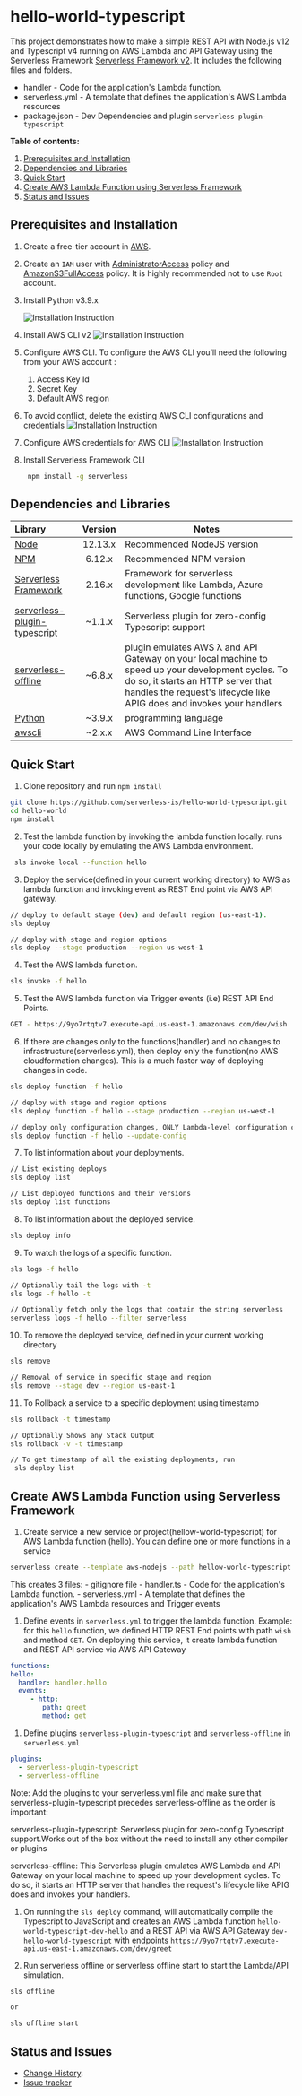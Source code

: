 # hello-world-typescript

This project demonstrates how to make a simple REST API with Node.js v12 and Typescript v4 running on AWS Lambda and API Gateway using the Serverless Framework [Serverless Framework v2](https://www.serverless.com/). It includes the following files and folders.

- handler - Code for the application's Lambda function.
- serverless.yml - A template that defines the application's AWS Lambda resources
- package.json - Dev Dependencies and plugin `serverless-plugin-typescript`

**Table of contents:**

1. [Prerequisites and Installation](#prerequisites-and-installation)
2. [Dependencies and Libraries](#dependencies-and-libraries)
3. [Quick Start](#quick-start)
4. [Create AWS Lambda Function using Serverless Framework](#create-aws-lambda-function-using-serverless-framework)
5. [Status and Issues](#status-and-issues)

## Prerequisites and Installation

1. Create a free-tier account in [AWS](www.aws.amazon.com).

2. Create an `IAM` user  with [AdministratorAccess](https://console.aws.amazon.com/iam/home?region=us-east-1#/policies/arn:aws:iam::aws:policy/AdministratorAccess$jsonEditor) policy and [AmazonS3FullAccess](https://console.aws.amazon.com/iam/home?region=us-east-1#/policies/arn:aws:iam::aws:policy/AmazonS3FullAccess$jsonEditor) policy. It is highly recommended not to use `Root` account.

3. Install Python v3.9.x

   ![Installation Instruction](./docs/1.png)

4. Install AWS CLI v2
   ![Installation Instruction](./docs/2.png)

5. Configure AWS CLI. To configure the AWS CLI you’ll need the following from your AWS account :

   1. Access Key Id
   2. Secret Key
   3. Default AWS region

6. To avoid conflict, delete the existing AWS CLI configurations and credentials
    ![Installation Instruction](./docs/3.png)

7. Configure AWS credentials for AWS CLI
    ![Installation Instruction](./docs/4.png)

8. Install Serverless Framework CLI

   ```bash
    npm install -g serverless
    ```

## Dependencies and Libraries

Library | Version | Notes
:-------|:--------:|-------
[Node](https://nodejs.org/) | 12.13.x | Recommended NodeJS version
[NPM](https://nodejs.org/) | 6.12.x | Recommended NPM version
[Serverless Framework](https://www.serverless.com/) | 2.16.x | Framework for serverless development like Lambda, Azure functions, Google functions
[serverless-plugin-typescript](https://github.com/prisma-labs/serverless-plugin-typescript)| ~1.1.x | Serverless plugin for zero-config Typescript support
[serverless-offline](https://github.com/dherault/serverless-offline)| ~6.8.x | plugin emulates AWS λ and API Gateway on your local machine to speed up your development cycles. To do so, it starts an HTTP server that handles the request's lifecycle like APIG does and invokes your handlers
[Python](https://www.python.org/)| ~3.9.x | programming language
[awscli](https://aws.amazon.com/cli/)| ~2.x.x | AWS Command Line Interface

## Quick Start

1. Clone repository and run `npm install`

  ```bash
  git clone https://github.com/serverless-is/hello-world-typescript.git
  cd hello-world
  npm install
  ```

2. Test the lambda function by invoking the lambda function locally. runs your code locally by emulating the AWS Lambda environment.

  ```bash
   sls invoke local --function hello
  ```

3. Deploy the service(defined in your current working directory) to AWS as lambda function and invoking event as REST End point via AWS API gateway.

  ```bash
 // deploy to default stage (dev) and default region (us-east-1). 
 sls deploy

 // deploy with stage and region options
 sls deploy --stage production --region us-west-1
  ```

4. Test the AWS lambda function.

  ```bash
 sls invoke -f hello
  ```

5. Test the AWS lambda function via Trigger events (i.e) REST API End Points.

  ```bash
 GET - https://9yo7rtqtv7.execute-api.us-east-1.amazonaws.com/dev/wish
  ```

6. If there are changes only to the functions(handler) and no changes to infrastructure(serverless.yml), then deploy only the function(no AWS cloudformation changes). This is a much faster way of deploying changes in code.

  ```bash
 sls deploy function -f hello

 // deploy with stage and region options
 sls deploy function -f hello --stage production --region us-west-1

 // deploy only configuration changes, ONLY Lambda-level configuration changes e.g. handler, timeout or memorySize
 sls deploy function -f hello --update-config
  ```

7. To list information about your deployments.

  ```bash
 // List existing deploys 
 sls deploy list

 // List deployed functions and their versions
 sls deploy list functions
  ```

8. To list information about the deployed service.

  ```bash
 sls deploy info
  ```

9. To watch the logs of a specific function.

  ```bash
  sls logs -f hello

  // Optionally tail the logs with -t
  sls logs -f hello -t

  // Optionally fetch only the logs that contain the string serverless
  serverless logs -f hello --filter serverless
  ``` 

10. To remove the deployed service, defined in your current working directory

  ```bash
 sls remove

// Removal of service in specific stage and region
 sls remove --stage dev --region us-east-1
  ```

11. To Rollback a service to a specific deployment using timestamp

  ```bash
 sls rollback -t timestamp

// Optionally Shows any Stack Output
 sls rollback -v -t timestamp

// To get timestamp of all the existing deployments, run 
   sls deploy list 
  ```

## Create AWS Lambda Function using Serverless Framework

1. Create service a new service or project(hellow-world-typescript) for AWS Lambda function (hello). You can define one or more functions in a service

  ```bash
  serverless create --template aws-nodejs --path hellow-world-typescript --name hello
  ```

  This creates 3 files:
    - gitignore file
    - handler.ts - Code for the application's Lambda function.
    - serverless.yml - A template that defines the application's AWS Lambda resources and Trigger events

1. Define events in `serverless.yml` to trigger the lambda function. Example: for this `hello` function,  we defined HTTP REST End points with path `wish` and method `GET`. On deploying this service, it create lambda function and REST API service via AWS API Gateway

  ```yml
  functions:
  hello:
    handler: handler.hello
    events:
       - http:
          path: greet
          method: get
  ```

1. Define  plugins `serverless-plugin-typescript` and `serverless-offline` in `serverless.yml`

  ```yml
  plugins:
    - serverless-plugin-typescript
    - serverless-offline
  ```

  Note: Add the plugins to your serverless.yml file and make sure that serverless-plugin-typescript precedes serverless-offline as the order is important:

  serverless-plugin-typescript: Serverless plugin for zero-config Typescript support.Works out of the box without the need to install any other compiler or plugins

  serverless-offline: This Serverless plugin emulates AWS Lambda and API Gateway on your local machine to speed up your development cycles. To do so, it starts an HTTP server that handles the request's lifecycle like APIG does and invokes your handlers.

1. On running the `sls deploy` command, will automatically compile the Typescript to JavaScript and creates an AWS Lambda function `hello-world-typescript-dev-hello` and a REST API via AWS API Gateway `dev-hello-world-typescript` with endpoints `https://9yo7rtqtv7.execute-api.us-east-1.amazonaws.com/dev/greet`

1. Run serverless offline or serverless offline start to start the Lambda/API simulation.

  ```bash
  sls offline

  or

  sls offline start
  ```

## Status and Issues

* [Change History](./CHANGELOG.md).
* [Issue tracker](https://github.com/serverless-is/hello-world-typescript/issues?state=open)